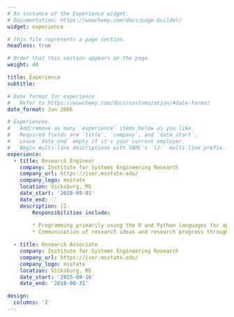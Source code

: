 ```yaml
---
# An instance of the Experience widget.
# Documentation: https://wowchemy.com/docs/page-builder/
widget: experience

# This file represents a page section.
headless: true

# Order that this section appears on the page.
weight: 40

title: Experience
subtitle:

# Date format for experience
#   Refer to https://wowchemy.com/docs/customization/#date-format
date_format: Jan 2006

# Experiences.
#   Add/remove as many `experience` items below as you like.
#   Required fields are `title`, `company`, and `date_start`.
#   Leave `date_end` empty if it's your current employer.
#   Begin multi-line descriptions with YAML's `|2-` multi-line prefix.
experience:
  - title: Research Engineer
    company: Institute for Systems Engineering Research
    company_url: https://iser.msstate.edu/
    company_logo: msstate
    location: Vicksburg, MS
    date_start: '2018-09-01'
    date_end: ''
    description: |2-
        Responsibilities include:
        
        * Programming primarily using the R and Python languages for applications in machine learning and data science.
        * Communication of research ideas and research progress through presentations and papers to research sponsors and at conferences.

  - title: Research Associate
    company: Institute for Systems Engineering Research
    company_url: https://iser.msstate.edu/
    company_logo: msstate
    location: Vicksburg, MS
    date_start: '2015-09-16'
    date_end: '2018-08-31'

design:
  columns: '2'
---
```

